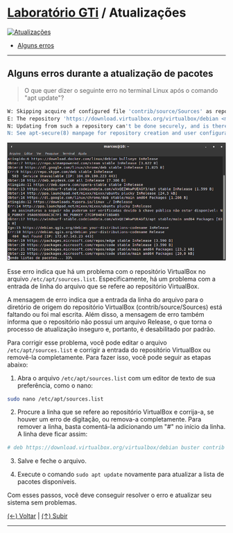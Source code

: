 # [Laboratório GTi](https://github.com/systemboys/GTi_Laboratory#laborat%C3%B3rio-gti "Laboratório GTi") / Atualizações

[![Atualizações](https://github.com/systemboys/GTi_Laboratory/raw/main/Debian%20Linux%20e%20derivados/Atualiza%C3%A7%C3%B5es/images/Upgrade_button.jpg "Atualizações")](https://github.com/systemboys/GTi_Laboratory/raw/main/Debian%20Linux%20e%20derivados/Atualiza%C3%A7%C3%B5es/images/Upgrade_button.jpg "Atualizações")

- [Alguns erros](#alguns-erros-durante-a-atualiza%C3%A7%C3%A3o-de-pacotes "Alguns erros")

---

## Alguns erros durante a atualização de pacotes

> O que quer dizer o seguinte erro no terminal Linux após o comando "apt update"?

```bash
W: Skipping acquire of configured file 'contrib/source/Sources' as repository 'https://download.virtualbox.org/virtualbox/debian buster InRelease' does not seem to provide it (sources.list entry misspelt?)
E: The repository 'https://download.virtualbox.org/virtualbox/debian <mydist> Release' does not have a Release file.
N: Updating from such a repository can't be done securely, and is therefore disabled by default.
N: See apt-secure(8) manpage for repository creation and user configuration details.
```

[![Terminal após o comando apt update](https://github.com/systemboys/GTi_Laboratory/raw/main/Debian%20Linux%20e%20derivados/Atualiza%C3%A7%C3%B5es/images/apt_update.png "Terminal após o comando apt update")](https://github.com/systemboys/GTi_Laboratory/raw/main/Debian%20Linux%20e%20derivados/Atualiza%C3%A7%C3%B5es/images/apt_update.png "Terminal após o comando apt update")

Esse erro indica que há um problema com o repositório VirtualBox no arquivo `/etc/apt/sources.list`. Especificamente, há um problema com a entrada de linha do arquivo que se refere ao repositório VirtualBox.

A mensagem de erro indica que a entrada da linha do arquivo para o diretório de origem do repositório VirtualBox (contrib/source/Sources) está faltando ou foi mal escrita. Além disso, a mensagem de erro também informa que o repositório não possui um arquivo Release, o que torna o processo de atualização inseguro e, portanto, é desabilitado por padrão.

Para corrigir esse problema, você pode editar o arquivo `/etc/apt/sources.list` e corrigir a entrada do repositório VirtualBox ou removê-la completamente. Para fazer isso, você pode seguir as etapas abaixo:

1. Abra o arquivo `/etc/apt/sources.list` com um editor de texto de sua preferência, como o nano:

```bash
sudo nano /etc/apt/sources.list
```

2. Procure a linha que se refere ao repositório VirtualBox e corrija-a, se houver um erro de digitação, ou remova-a completamente. Para remover a linha, basta comentá-la adicionando um "#" no início da linha. A linha deve ficar assim:

```bash
# deb https://download.virtualbox.org/virtualbox/debian buster contrib
```

3. Salve e feche o arquivo.

4. Execute o comando `sudo apt update` novamente para atualizar a lista de pacotes disponíveis.

Com esses passos, você deve conseguir resolver o erro e atualizar seu sistema sem problemas.

[(&larr;) Voltar](https://github.com/systemboys/GTi_Laboratory#laborat%C3%B3rio-gti "Voltar ao Sumário") | 
[(&uarr;) Subir](#laborat%C3%B3rio-gti--atualiza%C3%A7%C3%B5es "Subir para o topo")

---